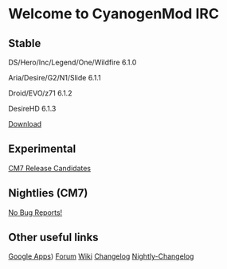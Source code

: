 Welcome to CyanogenMod IRC 
===========

Stable
------------------
DS/Hero/Inc/Legend/One/Wildfire 6.1.0

Aria/Desire/G2/N1/Slide 6.1.1

Droid/EVO/z71 6.1.2

DesireHD 6.1.3

[Download](http://mirror.teamdouche.net/?type=stable)

Experimental
------------------
[CM7 Release Candidates](http://goo.gl/SAcG)

Nightlies (CM7)
------------------
[No Bug Reports!](http://goo.gl/kKxxd)


Other useful links
------------------

[Google Apps](http://goo-inside.me/gapps/))
[Forum](http://goo.gl/WpNQ)
[Wiki](http://goo.gl/fUQ4)
[Changelog](http://goo.gl/vCoz)
[Nightly-Changelog](http://twitter.com/#!/cmsrc)



